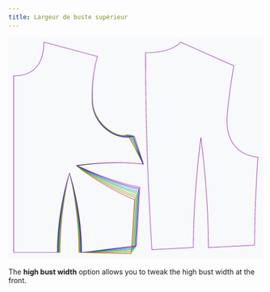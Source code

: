```yaml
---
title: Largeur de buste supérieur
---
```


![The effect of the high bust width option on the pattern](sample.png)

The **high bust width** option allows you to tweak the high bust width at the front.
